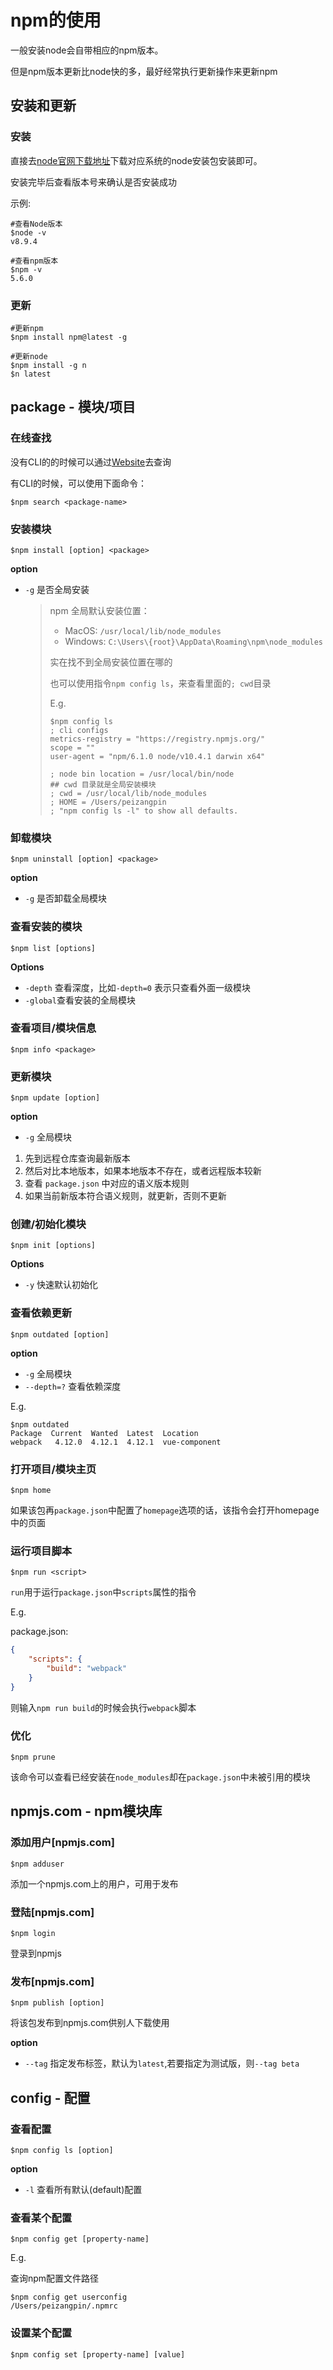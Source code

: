# npm的使用

一般安装node会自带相应的npm版本。

但是npm版本更新比node快的多，最好经常执行更新操作来更新npm

## 安装和更新

### 安装

直接去[node官网下载地址](https://nodejs.org/en/download/)下载对应系统的node安装包安装即可。

安装完毕后查看版本号来确认是否安装成功

示例:

```shell
#查看Node版本
$node -v
v8.9.4

#查看npm版本
$npm -v
5.6.0
```

### 更新

```shell
#更新npm
$npm install npm@latest -g 

#更新node
$npm install -g n 
$n latest
```



## package - 模块/项目

### 在线查找

没有CLI的的时候可以通过[Website](https://www.npmjs.com/)去查询

有CLI的时候，可以使用下面命令：

```shell
$npm search <package-name>
```



### 安装模块

```shell
$npm install [option] <package>
```

**option**

- `-g` 是否全局安装

  > npm 全局默认安装位置：
  >
  > + MacOS: `/usr/local/lib/node_modules `
  > + Windows: `C:\Users\{root}\AppData\Roaming\npm\node_modules`
  >
  > 实在找不到全局安装位置在哪的
  >
  > 也可以使用指令`npm config ls`，来查看里面的`; cwd`目录
  >
  > E.g.
  >
  > ```shell
  > $npm config ls      
  > ; cli configs
  > metrics-registry = "https://registry.npmjs.org/"
  > scope = ""
  > user-agent = "npm/6.1.0 node/v10.4.1 darwin x64"
  > 
  > ; node bin location = /usr/local/bin/node
  > ## cwd 目录就是全局安装模块
  > ; cwd = /usr/local/lib/node_modules
  > ; HOME = /Users/peizangpin
  > ; "npm config ls -l" to show all defaults.
  > ```
  >
  > 
  >
  > 



### 卸载模块

```shell
$npm uninstall [option] <package>
```

**option**

- `-g` 是否卸载全局模块



### 查看安装的模块

```shell
$npm list [options]
```

**Options**

- `-depth` 查看深度，比如`-depth=0` 表示只查看外面一级模块
- `-global`查看安装的全局模块



### 查看项目/模块信息

```shell
$npm info <package>
```



### 更新模块

```shell
$npm update [option]
```

**option**

- `-g` 全局模块

1. 先到远程仓库查询最新版本
2. 然后对比本地版本，如果本地版本不存在，或者远程版本较新
3. 查看 `package.json` 中对应的语义版本规则
4. 如果当前新版本符合语义规则，就更新，否则不更新



### 创建/初始化模块

```shell
$npm init [options]
```

**Options**

+ `-y` 快速默认初始化



### 查看依赖更新

```shell
$npm outdated [option]
```

**option**

+ `-g` 全局模块
+ `--depth=?` 查看依赖深度

E.g.

```shell
$npm outdated
Package  Current  Wanted  Latest  Location
webpack   4.12.0  4.12.1  4.12.1  vue-component
```



### 打开项目/模块主页

```shell
$npm home
```

如果该包再`package.json`中配置了`homepage`选项的话，该指令会打开homepage中的页面



### 运行项目脚本

```shell
$npm run <script>
```

`run`用于运行`package.json`中`scripts`属性的指令

E.g.

package.json:

```json
{
    "scripts": {
        "build": "webpack"
    }
}
```

则输入`npm run build`的时候会执行`webpack`脚本



### 优化

```shell
$npm prune
```

该命令可以查看已经安装在`node_modules`却在`package.json`中未被引用的模块



## npmjs.com - npm模块库

### 添加用户[npmjs.com]

```shell
$npm adduser
```

添加一个npmjs.com上的用户，可用于发布



### 登陆[npmjs.com]

```shell
$npm login
```

登录到npmjs



### 发布[npmjs.com]

```shell
$npm publish [option]
```

将该包发布到npmjs.com供别人下载使用

**option**

+ `--tag` 指定发布标签，默认为`latest`,若要指定为测试版，则`--tag beta`



## config - 配置



### 查看配置

```shell
$npm config ls [option]
```

**option**

+ `-l` 查看所有默认(default)配置



### 查看某个配置

```shell
$npm config get [property-name]
```

E.g.

查询npm配置文件路径

```shell
$npm config get userconfig
/Users/peizangpin/.npmrc
```



### 设置某个配置

```shell
$npm config set [property-name] [value]
```

